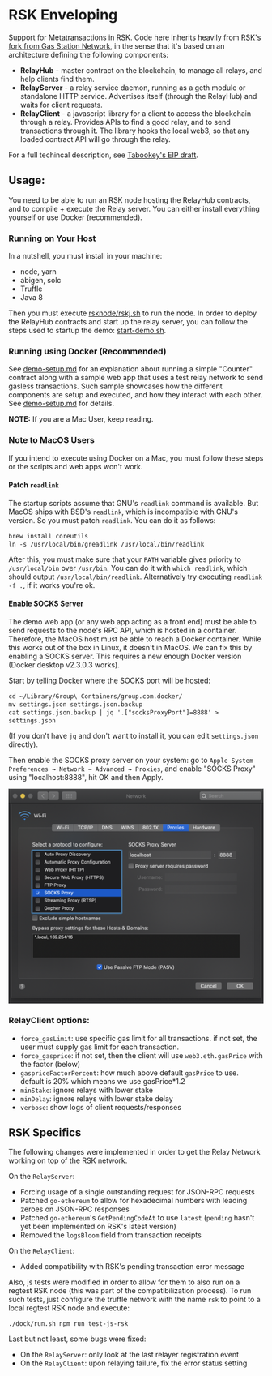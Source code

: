 # RSK Enveloping

Support for Metatransactions in RSK. Code here inherits heavily from [RSK's fork from Gas Station Network](https://github.com/rsksmart/tabookey-gasless), in the sense that it's based on an architecture defining the following components:

- **RelayHub** - master contract on the blockchain, to manage all relays, and help clients find them.
- **RelayServer** - a relay service daemon, running as a geth module or standalone HTTP service.  Advertises itself (through the RelayHub) and waits for client requests.
- **RelayClient** - a javascript library for a client to access the blockchain through a relay. Provides APIs to find a good relay, and to send transactions through it. The library hooks the local web3, so that any loaded contract API will go through the relay.

For a full techincal description, see [Tabookey's EIP draft](https://github.com/ethereum/EIPs/blob/master/EIPS/eip-1613.md).


## Usage:
You need to be able to run an RSK node hosting the RelayHub contracts, and to compile + execute the Relay server. You can either install everything yourself or use Docker (recommended).

### Running on Your Host
In a nutshell, you must install in your machine:
  - node, yarn
  - abigen, solc
  - Truffle
  - Java 8

Then you must execute [rsknode/rskj.sh](rsknode/rskj.sh) to run the node. In order to deploy the RelayHub contracts and start up the relay server, you can follow the steps used to startup the demo: [start-demo.sh](start-demo.sh).

### Running using Docker (Recommended)
See [demo-setup.md](demo-setup.md) for an explanation about running a simple "Counter" contract along with a sample web app that uses a test relay network to send gasless transactions.
Such sample showcases how the different components are setup and executed, and how they interact with each other. See [demo-setup.md](demo-setup.md) for details.

**NOTE:** If you are a Mac User, keep reading.

### Note to MacOS Users
If you intend to execute using Docker on a Mac, you must follow these steps or the scripts and web apps won't work.

#### Patch `readlink`
The startup scripts assume that GNU's `readlink` command is available. But MacOS ships with BSD's `readlink`, which is incompatible with GNU's version. So you must patch `readlink`. You can do it as follows:

```
brew install coreutils
ln -s /usr/local/bin/greadlink /usr/local/bin/readlink
```

After this, you must make sure that your `PATH` variable gives priority to `/usr/local/bin` over `/usr/bin`. You can do it with `which readlink`, which should output `/usr/local/bin/readlink`. Alternatively try executing `readlink -f .`, if it works you're ok.

#### Enable SOCKS Server
The demo web app (or any web app acting as a front end) must be able to send requests to the node's RPC API, which is hosted in a container. Therefore, the MacOS host must be able to reach a Docker container. While this works out of the box in Linux, it doesn't in MacOS. We can fix this by enabling a SOCKS server. This requires a new enough Docker version (Docker desktop v2.3.0.3 works).

Start by telling Docker where the SOCKS port will be hosted:
```
cd ~/Library/Group\ Containers/group.com.docker/
mv settings.json settings.json.backup
cat settings.json.backup | jq '.["socksProxyPort"]=8888' > settings.json
```

(If you don't have `jq` and don't want to install it, you can edit `settings.json` directly).

Then enable the SOCKS proxy server on your system: go to `Apple System Preferences → Network → Advanced → Proxies`, and enable "SOCKS Proxy" using "localhost:8888", hit OK and then Apply.

<img src="socks.png" width=600 align=center>

### RelayClient options:

- `force_gasLimit`: use specific gas limit for all transactions. if not set, the user must supply gas limit for each transaction.
- `force_gasprice`: if not set, then the client will use `web3.eth.gasPrice` with the factor (below)
- `gaspriceFactorPercent`: how much above default `gasPrice` to use. default is 20% which means we use gasPrice*1.2
- `minStake`: ignore relays with lower stake
- `minDelay`: ignore relays with lower stake delay
- `verbose`: show logs of client requests/responses


## RSK Specifics

The following changes were implemented in order to get the Relay Network working on top of the RSK network.

On the `RelayServer`:

- Forcing usage of a single outstanding request for JSON-RPC requests
- Patched `go-ethereum` to allow for hexadecimal numbers with leading zeroes on JSON-RPC responses
- Patched `go-ethereum`'s `GetPendingCodeAt` to use `latest` (`pending` hasn't yet been implemented on RSK's latest version)
- Removed the `logsBloom` field from transaction receipts

On the `RelayClient`:

- Added compatibility with RSK's pending transaction error message

Also, js tests were modified in order to allow for them to also run on a regtest RSK node (this was part of the compatibilization process). To run such tests, just configure the truffle network with the name `rsk` to point to a local regtest RSK node and execute:

```
./dock/run.sh npm run test-js-rsk
```

Last but not least, some bugs were fixed:

- On the `RelayServer`: only look at the last relayer registration event
- On the `RelayClient`: upon relaying failure, fix the error status setting
